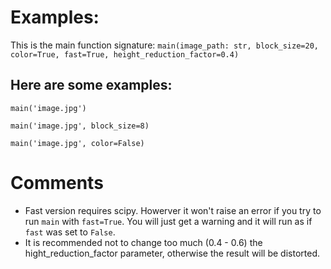 # Examples:

This is the main function signature: `main(image_path: str, block_size=20, color=True, fast=True, height_reduction_factor=0.4)`

## Here are some examples:

`main('image.jpg')`

`main('image.jpg', block_size=8)`

`main('image.jpg', color=False)`


# Comments
- Fast version requires scipy. Howerver it won't raise an error if you try to run `main` with `fast=True`. You will just get a warning and it will run as if `fast` was set to `False`.
- It is recommended not to change too much (0.4 - 0.6) the hight_reduction_factor parameter, otherwise the result will be distorted.
